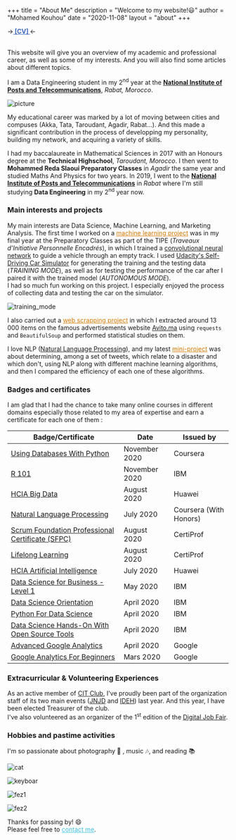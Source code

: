 +++
title = "About Me"
description = "Welcome to my website!😃"
author = "Mohamed Kouhou"
date = "2020-11-08"
layout = "about"
+++

→<strong><a href='files/mon_CV_V4.pdf' style='color : rgb(61, 101, 194);'> [CV] </a></strong>← <br> <br>  

This website will give you an overview of my academic and professional career, as well as some of my interests. And you will also find some articles about different topics.  
  
I am a Data Engineering student in my 2<sup>nd</sup> year at the **[National Institute of Posts and Telecommunications](http://inpt.ac.ma)**, _Rabat, Morocco_.

![picture](/images/2.JPG)  

My educational career was marked by a lot of moving between cities and compuses (Akka, Tata, Taroudant, Agadir, Rabat...). And this made a significant contribution in the process of developping my personality, building my network, and acquiring a variety of skills.    

I had my baccalaureate in Mathematical Sciences in 2017 with an Honours degree at the __Technical Highschool__, _Taroudant, Morocco_. I then went to __Mohammed Reda Slaoui Preparatory Classes__ in _Agadir_ the same year and studied Maths And Physics for two years. In 2019, I went to the **[National Institute of Posts and Telecommunications](http://inpt.ac.ma)** in _Rabat_ where I'm still studying __Data Engineering__ in my 2<sup>nd</sup> year now.  

### Main interests and projects

My main interests are Data Science, Machine Learning, and Marketing Analysis. The first time I worked on a <a href='/files/Rapport_TIPE_2019.pdf' style='color : rgb(210,120,0);'>machine learning project</a> was in my final year at the Preparatory Classes as part of the TIPE (_Traveaux d'Initiative Personnelle Encadrés_), in which I trained a [convolutional neural network](https://en.wikipedia.org/wiki/Convolutional_neural_network) to guide a vehicle through an empty track. I used [Udacity's Self-Driving Car Simulator](https://github.com/udacity/self-driving-car-sim) for generating the training and the testing data (_TRAINING MODE_), as well as for testing the performance of the car after I paired it with the trained model (_AUTONOMOUS MODE_).  
I had so much fun working on this project. I especially enjoyed the process of collecting data and testing the car on the simulator.
  
![training_mode](/images/10.jpg "This is not a video game lol. I was collecting road data (steering angle, speed, acceleration...) by driving the car manually")  

I also carried out a <a href='https://github.com/KouhouMed/scrapping_avito.ma' style='color : rgb(210,120,0);'>web scrapping project</a> in which I extracted around 13 000 items on the famous advertisements website [Avito.ma](https://avito.ma) using `requests` and `BeautifulSoup` and performed statistical studies on them.  

I love NLP ([Natural Language Processing](https://en.wikipedia.org/wiki/Natural_language_processing)), and my latest <a href='https://github.com/KouhouMed/disaster-tweet-classification/' style='color : rgb(210,120,0);'>mini-project</a> was about determining, among a set of tweets, which relate to a disaster and which don't, using NLP along with different machine learning algorithms, and then I compared the efficiency of each one of these algorithms.  

### Badges and certificates

I am glad that I had the chance to take many online courses in different domains especially those related to my area of expertise and earn a certificate for each one of them :  

   Badge/Certificate | Date | Issued by
---------------------|------|--------
[Using Databases With Python](/files/Coursera_Using_Databases_With_Python.pdf)   |  November 2020  | Coursera
[R 101](/files/R_101.pdf)   |  November 2020  | IBM
[HCIA Big Data](/files/HCIA-Big_Data_certificate.pdf)   |  August 2020  | Huawei
[Natural Language Processing](/files/Coursera_NLP.pdf)   |  July 2020  | Coursera (With Honors)
[Scrum Foundation Professional Certificate (SFPC)](https://www.youracclaim.com/badges/b0e314e6-cccb-4357-9449-55a1aaba3150/public_url)   |  August 2020  | CertiProf 
[Lifelong Learning](https://www.youracclaim.com/badges/a1b514fa-b1df-400c-95ce-e27303ec4492/public_url)   |  August 2020  | CertiProf
[HCIA Artificial Intelligence](/files/Huawei_HCIA_AI_certificate.pdf)   |  July 2020  | Huawei
[Data Science for Business - Level 1](https://www.youracclaim.com/badges/bb52abdb-df1d-4b91-86e1-b7392a2faddb/public_url)   |  May 2020  | IBM
[Data Science Orientation](https://www.youracclaim.com/badges/e13f5e07-42b5-477b-9a8b-c125ffc11b23/public_url)   |  April 2020  | IBM
[Python For Data Science](/files/Py_for_DS.pdf)   |  April 2020  | IBM
[Data Science Hands-On With Open Source Tools](/files/DS_Hands_On.pdf)   |  April 2020  | IBM
[Advanced Google Analytics](/files/Advanced_Google_Analytics.pdf)   |  April 2020  | Google
[Google Analytics For Beginners](/files/Google_Analytics_For_Beginners.pdf)   |  Mars 2020  | Google

### Extracurricular & Volunteering Experiences

As an active member of [CIT Club](m.facebook.com/CIT.INPT/), I've proudly been part of the organization staff of its two main events ([JNJD](https://www.facebook.com/JNJD.CIT/) and [IDEH](https://www.linkedin.com/events/6605234090222460928/)) last year. And this year, I have been elected Treasurer of the club.  
I've also volunteered as an organizer of the 1<sup>st</sup> edition of the [Digital Job Fair](https://www.facebook.com/events/institut-national-des-postes-et-télécommunications/digital-job-fair/219488442411210/).  

### Hobbies and pastime activities

I'm so passionate about photography 📸 , music 🎶, and reading 📚

![cat](/images/cat.jpg)  

![keyboar](/images/keyboard.jpeg)

![fez1](/images/fez1.jpeg)

![fez2](/images/fez2.jpg)

Thanks for passing by! 😄  
Please feel free to <a href='mailto:mohamedkouhou@gmail.com' style='color : rgb(65, 193, 225);'>contact me</a>.